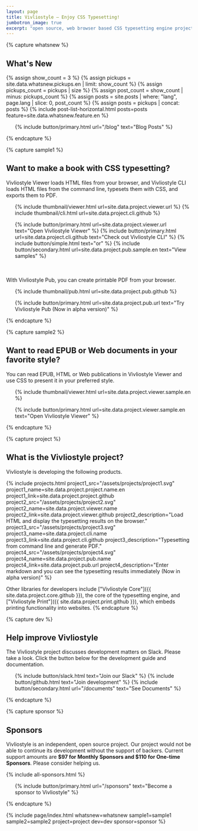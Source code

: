 ```yaml
---
layout: page
title: Vivliostyle — Enjoy CSS Typesetting!
jumbotron_image: true
excerpt: "open source, web browser based CSS typesetting engine project"
---
```



{% capture whatsnew %}
## What's New

{% assign show_count = 3 %}
{% assign pickups = site.data.whatsnew.pickups.en | limit: show_count %}
{% assign pickups_count = pickups | size %}
{% assign post_count = show_count | minus: pickups_count %}
{% assign posts = site.posts | where: "lang", page.lang | slice: 0, post_count %}
{% assign posts = pickups | concat: posts %}
{% include post-list-horizontal.html posts=posts feature=site.data.whatsnew.feature.en %}

<ol class="list--medium">
  {% include button/primary.html url="/blog" text="Blog Posts" %}
</ol>
{% endcapture %}


{% capture sample1 %}
## Want to make a book with CSS typesetting?

Vivliostyle Viewer loads HTML files from your browser, and Vivliostyle CLI loads HTML files from the command line, typesets them with CSS, and exports them to PDF.

<ol class="list--large">
  {% include thumbnail/viewer.html url=site.data.project.viewer.url %}
  {% include thumbnail/cli.html url=site.data.project.cli.github %}
</ol>

<ol class="list--medium">
  {% include button/primary.html url=site.data.project.viewer.url text="Open Vivliostyle Viewer" %}
  {% include button/primary.html url=site.data.project.cli.github text="Check out Vivliostyle CLI" %}
  {% include button/simple.html text="or" %}
  {% include button/secondary.html url=site.data.project.pub.sample.en text="View samples" %}
</ol>

　

With Vivliostyle Pub, you can create printable PDF from your browser.

<ol class="list--large">
  {% include thumbnail/pub.html url=site.data.project.pub.github %}
</ol>

<ol class="list--medium">
  {% include button/primary.html url=site.data.project.pub.url text="Try Vivliostyle Pub (Now in alpha version)" %}
</ol>
{% endcapture %}


{% capture sample2 %}
## Want to read EPUB or Web documents in your favorite style?

You can read EPUB, HTML or Web publications in Vivliostyle Viewer and use CSS to present it in your preferred style.

<ol class="list--large">
  {% include thumbnail/viewer.html url=site.data.project.viewer.sample.en %}
</ol>

<ol class="list--medium">
  {% include button/primary.html url=site.data.project.viewer.sample.en text="Open Vivliostyle Viewer" %}
</ol>
{% endcapture %}


{% capture project %}
## What is the Vivliostyle project?

Vivliostyle is developing the following products.

{% include projects.html
  project1_src="/assets/projects/project1.svg"
  project1_name=site.data.project.project.name.en
  project1_link=site.data.project.project.github
  project2_src="/assets/projects/project2.svg"
  project2_name=site.data.project.viewer.name
  project2_link=site.data.project.viewer.github
  project2_description="Load HTML and display the typesetting results on the browser."
  project3_src="/assets/projects/project3.svg"
  project3_name=site.data.project.cli.name
  project3_link=site.data.project.cli.github
  project3_description="Typesetting from command line and generate PDF."
  project4_src="/assets/projects/project4.svg"
  project4_name=site.data.project.pub.name
  project4_link=site.data.project.pub.url
  project4_description="Enter markdown and you can see the typesetting results immediately (Now in alpha version)"
%}

Other libraries for developers include ["Vivliostyle Core"]({{ site.data.project.core.github }}), the core of the typesetting engine, and ["Vivliostyle Print"]({{ site.data.project.print.github }}), which embeds printing functionality into websites.
{% endcapture %}


{% capture dev %}
## Help improve Vivliostyle

The Vivliostyle project discusses development matters on Slack. Please take a look. Click the button below for the development guide and documentation.

<ol class="list--medium">
  {% include button/slack.html text="Join our Slack" %}
  {% include button/github.html text="Join development" %}
  {% include button/secondary.html url="/documents" text="See Documents" %}
</ol>
{% endcapture %}


{% capture sponsor %}
## Sponsors

Vivliostyle is an independent, open source project. Our project would not be able to continue its development without the support of backers.
Current support amounts are **$97 for Monthly Sponsors and $110 for One-time Sponsors**. Please consider helping us.

{% include all-sponsors.html %}

<ol class="list--medium">
  {% include button/primary.html url="/sponsors" text="Become a sponsor to Vivliostyle" %}
</ol>
{% endcapture %}


{% include page/index.html
  whatsnew=whatsnew
  sample1=sample1
  sample2=sample2
  project=project
  dev=dev
  sponsor=sponsor
%}
